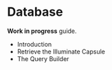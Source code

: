 Database
========

**Work in progress** guide.

- Introduction
- Retrieve the Illuminate Capsule
- The Query Builder